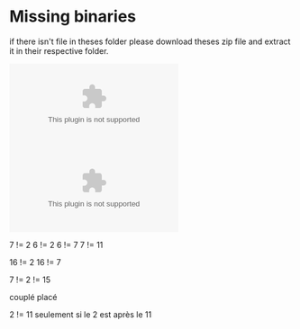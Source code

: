 # Missing binaries
if there isn't file in theses folder please download theses zip file and extract it in their respective folder.

![love-win32](https://github.com/love2d/love/releases/download/11.3/love-11.3-win32.zip)
![love-win64](https://github.com/love2d/love/releases/download/11.3/love-11.3-win64.zip)

7 != 2
6 != 2
6 != 7
7 != 11

16 != 2
16 != 7

7 != 2 != 15 

couplé placé

2 != 11 seulement si le 2 est après le 11